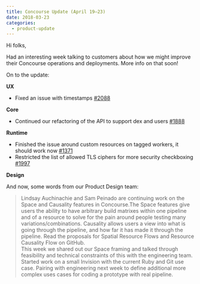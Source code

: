 ```yaml
---
title: Concourse Update (April 19–23)
date: 2018-03-23
categories:
  - product-update
---
```


Hi folks,

Had an interesting week talking to customers about how we might improve their Concourse operations and deployments. More
info on that soon!

<!-- more -->

On to the update:

**UX**

- Fixed an issue with timestamps [#2088](https://github.com/concourse/concourse/issues/2088)

**Core**

- Continued our refactoring of the API to support dex and
  users [#1888](https://github.com/concourse/concourse/issues/1888)

**Runtime**

- Finished the issue around custom resources on tagged workers, it should work
  now [#1371](https://github.com/concourse/concourse/issues/1371)
- Restricted the list of allowed TLS ciphers for more security
  checkboxing [#1997](https://github.com/concourse/concourse/issues/1997)

**Design**

And now, some words from our Product Design team:

> Lindsay Auchinachie and Sam Peinado are continuing work on the Space and Causality features in Concourse.The Space
> features give users the ability to have arbitrary build matrixes within one pipeline and of a resource to solve for the
> pain around people testing many variations/combinations. Causality allows users a view into what is going through the
> pipeline, and how far it has made it through the pipeline. Read the proposals for Spatial Resource Flows and Resource
> Causality Flow on GitHub.  
> This week we shared out our Space framing and talked through feasibility and technical constraints of this with the
> engineering team. Started work on a small Invision with the current Ruby and Git use case. Pairing with engineering next
> week to define additional more complex uses cases for coding a prototype with real pipeline.

